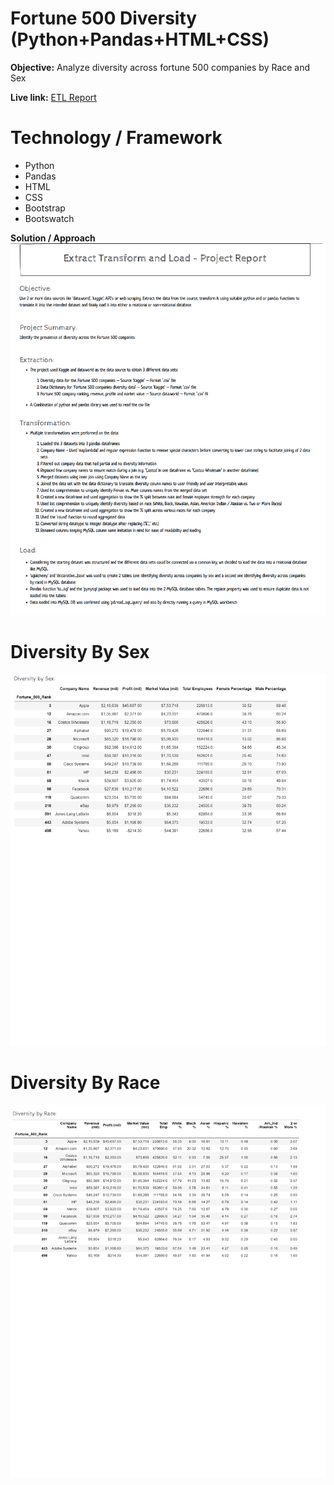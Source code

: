 # Fortune 500 Diversity (Python+Pandas+HTML+CSS)

**Objective:**
Analyze diversity across fortune 500 companies by Race and Sex

**Live link:**
[ETL Report](https://catchvivkrish.github.io/ETL_Report/index)

# Technology / Framework
* Python
* Pandas
* HTML
* CSS
* Bootstrap
* Bootswatch

**Solution / Approach**
![png](Images/webpage.png)

# Diversity By Sex
![png](Images/diversity_by_sex.png)

# Diversity By Race
![png](Images/diversity_by_race.png)